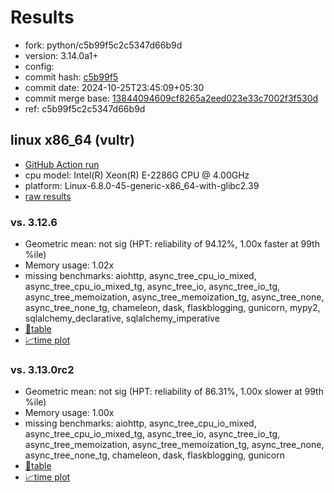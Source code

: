 # Results

- fork: python/c5b99f5c2c5347d66b9d
- version: 3.14.0a1+
- config: 
- commit hash: [c5b99f5](https://github.com/python/cpython/commit/c5b99f5)
- commit date: 2024-10-25T23:45:09+05:30
- commit merge base: [13844094609cf8265a2eed023e33c7002f3f530d](https://github.com/python/cpython/commit/13844094609cf8265a2eed023e33c7002f3f530d)
- ref: c5b99f5c2c5347d66b9d

## linux x86_64 (vultr)

- [GitHub Action run](https://github.com/facebookexperimental/free-threading-benchmarking/actions/runs/11527223207)
- cpu model: Intel(R) Xeon(R) E-2286G CPU @ 4.00GHz
- platform: Linux-6.8.0-45-generic-x86_64-with-glibc2.39
- [raw results](bm-20241025-vultr-x86_64-python-c5b99f5c2c5347d66b9d-3.14.0a1%2B-c5b99f5.json)

### vs. 3.12.6

- Geometric mean: not sig (HPT: reliability of 94.12%, 1.00x faster at 99th %ile)
- Memory usage: 1.02x
- missing benchmarks: aiohttp, async_tree_cpu_io_mixed, async_tree_cpu_io_mixed_tg, async_tree_io, async_tree_io_tg, async_tree_memoization, async_tree_memoization_tg, async_tree_none, async_tree_none_tg, chameleon, dask, flaskblogging, gunicorn, mypy2, sqlalchemy_declarative, sqlalchemy_imperative
- [📄table](bm-20241025-vultr-x86_64-python-c5b99f5c2c5347d66b9d-3.14.0a1%2B-c5b99f5-vs-3.12.6.md)
- [📈time plot](bm-20241025-vultr-x86_64-python-c5b99f5c2c5347d66b9d-3.14.0a1%2B-c5b99f5-vs-3.12.6.svg)

### vs. 3.13.0rc2

- Geometric mean: not sig (HPT: reliability of 86.31%, 1.00x slower at 99th %ile)
- Memory usage: 1.00x
- missing benchmarks: aiohttp, async_tree_cpu_io_mixed, async_tree_cpu_io_mixed_tg, async_tree_io, async_tree_io_tg, async_tree_memoization, async_tree_memoization_tg, async_tree_none, async_tree_none_tg, chameleon, dask, flaskblogging, gunicorn
- [📄table](bm-20241025-vultr-x86_64-python-c5b99f5c2c5347d66b9d-3.14.0a1%2B-c5b99f5-vs-3.13.0rc2.md)
- [📈time plot](bm-20241025-vultr-x86_64-python-c5b99f5c2c5347d66b9d-3.14.0a1%2B-c5b99f5-vs-3.13.0rc2.svg)

